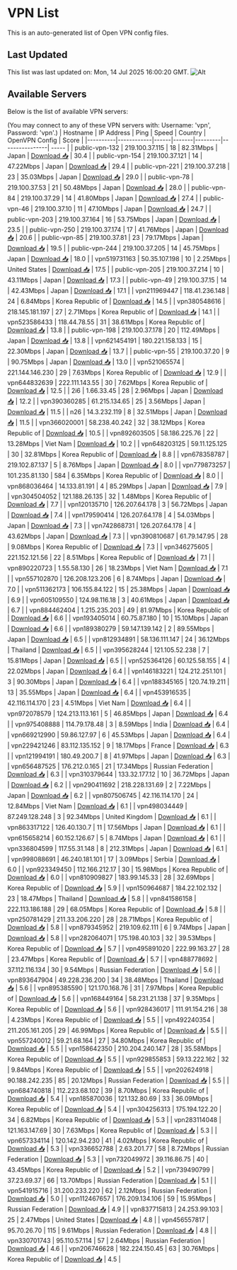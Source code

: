 # VPN List

This is an auto-generated list of Open VPN config files.

## Last Updated

This list was last updated on: Mon, 14 Jul 2025 16:00:20 GMT.
![Alt](https://repobeats.axiom.co/api/embed/186b98318ef1479477931607c1ad7d823f12451f.svg "Repobeats analytics image")

## Available Servers

Below is the list of available VPN servers:

(You may connect to any of these VPN servers with: Username: 'vpn', Password: 'vpn'.)
| Hostname | IP Address | Ping | Speed | Country | OpenVPN Config | Score |
|----------|------------|------|-------|---------|----------------| ----- |
| public-vpn-132 | 219.100.37.115 | 18 | 82.31Mbps | Japan | [Download 📥](./configs/server_0_JP.ovpn) | 30.4 |
| public-vpn-154 | 219.100.37.121 | 14 | 47.22Mbps | Japan | [Download 📥](./configs/server_1_JP.ovpn) | 29.4 |
| public-vpn-221 | 219.100.37.218 | 23 | 35.03Mbps | Japan | [Download 📥](./configs/server_2_JP.ovpn) | 29.0 |
| public-vpn-78 | 219.100.37.53 | 21 | 50.48Mbps | Japan | [Download 📥](./configs/server_3_JP.ovpn) | 28.0 |
| public-vpn-84 | 219.100.37.29 | 14 | 41.80Mbps | Japan | [Download 📥](./configs/server_4_JP.ovpn) | 27.4 |
| public-vpn-46 | 219.100.37.10 | 11 | 47.10Mbps | Japan | [Download 📥](./configs/server_5_JP.ovpn) | 24.7 |
| public-vpn-203 | 219.100.37.164 | 16 | 53.75Mbps | Japan | [Download 📥](./configs/server_6_JP.ovpn) | 23.5 |
| public-vpn-250 | 219.100.37.174 | 17 | 41.76Mbps | Japan | [Download 📥](./configs/server_7_JP.ovpn) | 20.6 |
| public-vpn-85 | 219.100.37.81 | 23 | 79.17Mbps | Japan | [Download 📥](./configs/server_8_JP.ovpn) | 19.5 |
| public-vpn-244 | 219.100.37.205 | 14 | 45.75Mbps | Japan | [Download 📥](./configs/server_9_JP.ovpn) | 18.0 |
| vpn519731163 | 50.35.107.198 | 10 | 2.25Mbps | United States | [Download 📥](./configs/server_10_US.ovpn) | 17.5 |
| public-vpn-205 | 219.100.37.214 | 10 | 43.11Mbps | Japan | [Download 📥](./configs/server_11_JP.ovpn) | 17.3 |
| public-vpn-49 | 219.100.37.15 | 14 | 42.43Mbps | Japan | [Download 📥](./configs/server_12_JP.ovpn) | 17.1 |
| vpn211969447 | 118.41.236.148 | 24 | 6.84Mbps | Korea Republic of | [Download 📥](./configs/server_13_KR.ovpn) | 14.5 |
| vpn380548616 | 218.145.181.197 | 27 | 2.71Mbps | Korea Republic of | [Download 📥](./configs/server_14_KR.ovpn) | 14.1 |
| vpn523586433 | 118.44.78.55 | 31 | 38.61Mbps | Korea Republic of | [Download 📥](./configs/server_15_KR.ovpn) | 13.8 |
| public-vpn-198 | 219.100.37.178 | 20 | 112.49Mbps | Japan | [Download 📥](./configs/server_16_JP.ovpn) | 13.8 |
| vpn621454191 | 180.221.158.133 | 15 | 22.30Mbps | Japan | [Download 📥](./configs/server_17_JP.ovpn) | 13.7 |
| public-vpn-55 | 219.100.37.20 | 9 | 90.75Mbps | Japan | [Download 📥](./configs/server_18_JP.ovpn) | 13.0 |
| vpn521065574 | 221.144.146.230 | 29 | 7.63Mbps | Korea Republic of | [Download 📥](./configs/server_19_KR.ovpn) | 12.9 |
| vpn644832639 | 222.111.143.55 | 30 | 7.62Mbps | Korea Republic of | [Download 📥](./configs/server_20_KR.ovpn) | 12.5 |
| 2i6 | 1.66.33.45 | 28 | 2.96Mbps | Japan | [Download 📥](./configs/server_21_JP.ovpn) | 12.2 |
| vpn390360285 | 61.215.134.65 | 25 | 3.56Mbps | Japan | [Download 📥](./configs/server_22_JP.ovpn) | 11.5 |
| n26 | 14.3.232.119 | 8 | 32.51Mbps | Japan | [Download 📥](./configs/server_23_JP.ovpn) | 11.5 |
| vpn366020001 | 58.238.40.242 | 32 | 38.12Mbps | Korea Republic of | [Download 📥](./configs/server_24_KR.ovpn) | 10.5 |
| vpn892603505 | 58.186.225.76 | 22 | 13.28Mbps | Viet Nam | [Download 📥](./configs/server_25_VN.ovpn) | 10.2 |
| vpn648203125 | 59.11.125.125 | 30 | 32.81Mbps | Korea Republic of | [Download 📥](./configs/server_26_KR.ovpn) | 8.8 |
| vpn678358787 | 219.102.87.137 | 5 | 8.76Mbps | Japan | [Download 📥](./configs/server_27_JP.ovpn) | 8.0 |
| vpn779873257 | 101.235.81.130 | 584 | 6.35Mbps | Korea Republic of | [Download 📥](./configs/server_28_KR.ovpn) | 8.0 |
| vpn868036464 | 14.133.81.191 | 4 | 85.29Mbps | Japan | [Download 📥](./configs/server_29_JP.ovpn) | 7.9 |
| vpn304504052 | 121.188.26.135 | 32 | 1.48Mbps | Korea Republic of | [Download 📥](./configs/server_30_KR.ovpn) | 7.7 |
| vpn120135710 | 126.207.64.178 | 3 | 56.72Mbps | Japan | [Download 📥](./configs/server_31_JP.ovpn) | 7.4 |
| vpn179590414 | 126.207.64.178 | 4 | 54.03Mbps | Japan | [Download 📥](./configs/server_32_JP.ovpn) | 7.3 |
| vpn742868731 | 126.207.64.178 | 4 | 43.62Mbps | Japan | [Download 📥](./configs/server_33_JP.ovpn) | 7.3 |
| vpn390810687 | 61.79.147.95 | 28 | 9.08Mbps | Korea Republic of | [Download 📥](./configs/server_34_KR.ovpn) | 7.3 |
| vpn346275605 | 221.152.121.56 | 22 | 8.51Mbps | Korea Republic of | [Download 📥](./configs/server_35_KR.ovpn) | 7.1 |
| vpn890220723 | 1.55.58.130 | 26 | 18.23Mbps | Viet Nam | [Download 📥](./configs/server_36_VN.ovpn) | 7.1 |
| vpn557102870 | 126.208.123.206 | 6 | 8.74Mbps | Japan | [Download 📥](./configs/server_37_JP.ovpn) | 7.0 |
| vpn511362173 | 106.155.84.122 | 15 | 25.38Mbps | Japan | [Download 📥](./configs/server_38_JP.ovpn) | 6.9 |
| vpn605109550 | 124.98.116.18 | 3 | 40.61Mbps | Japan | [Download 📥](./configs/server_39_JP.ovpn) | 6.7 |
| vpn884462404 | 1.215.235.203 | 49 | 81.97Mbps | Korea Republic of | [Download 📥](./configs/server_40_KR.ovpn) | 6.6 |
| vpn193405014 | 60.75.87.180 | 10 | 15.10Mbps | Japan | [Download 📥](./configs/server_41_JP.ovpn) | 6.6 |
| vpn189380279 | 59.147.139.142 | 2 | 89.55Mbps | Japan | [Download 📥](./configs/server_42_JP.ovpn) | 6.5 |
| vpn812934891 | 58.136.111.147 | 24 | 36.12Mbps | Thailand | [Download 📥](./configs/server_43_TH.ovpn) | 6.5 |
| vpn395628244 | 121.105.52.238 | 7 | 15.81Mbps | Japan | [Download 📥](./configs/server_44_JP.ovpn) | 6.5 |
| vpn525364126 | 60.125.58.155 | 4 | 22.02Mbps | Japan | [Download 📥](./configs/server_45_JP.ovpn) | 6.4 |
| vpn146183221 | 124.212.251.101 | 3 | 90.30Mbps | Japan | [Download 📥](./configs/server_46_JP.ovpn) | 6.4 |
| vpn188345165 | 120.74.19.211 | 13 | 35.55Mbps | Japan | [Download 📥](./configs/server_47_JP.ovpn) | 6.4 |
| vpn453916535 | 42.116.114.170 | 23 | 4.51Mbps | Viet Nam | [Download 📥](./configs/server_48_VN.ovpn) | 6.4 |
| vpn972078579 | 124.213.113.161 | 5 | 46.85Mbps | Japan | [Download 📥](./configs/server_49_JP.ovpn) | 6.4 |
| vpn975408888 | 114.79.178.48 | 3 | 8.59Mbps | India | [Download 📥](./configs/server_50_IN.ovpn) | 6.4 |
| vpn669212990 | 59.86.127.97 | 6 | 45.53Mbps | Japan | [Download 📥](./configs/server_51_JP.ovpn) | 6.4 |
| vpn229421246 | 83.112.135.152 | 9 | 18.17Mbps | France | [Download 📥](./configs/server_52_FR.ovpn) | 6.3 |
| vpn121994191 | 180.49.200.7 | 8 | 41.97Mbps | Japan | [Download 📥](./configs/server_53_JP.ovpn) | 6.3 |
| vpn656487525 | 176.212.0.165 | 21 | 17.34Mbps | Russian Federation | [Download 📥](./configs/server_54_RU.ovpn) | 6.3 |
| vpn310379644 | 133.32.177.12 | 10 | 36.72Mbps | Japan | [Download 📥](./configs/server_55_JP.ovpn) | 6.2 |
| vpn290411692 | 218.228.131.69 | 2 | 7.22Mbps | Japan | [Download 📥](./configs/server_56_JP.ovpn) | 6.2 |
| vpn807506745 | 42.116.114.170 | 24 | 12.84Mbps | Viet Nam | [Download 📥](./configs/server_57_VN.ovpn) | 6.1 |
| vpn498034449 | 87.249.128.248 | 3 | 92.34Mbps | United Kingdom | [Download 📥](./configs/server_58_GB.ovpn) | 6.1 |
| vpn863317122 | 126.40.130.7 | 11 | 17.56Mbps | Japan | [Download 📥](./configs/server_59_JP.ovpn) | 6.1 |
| vpn615658214 | 60.152.126.67 | 5 | 8.74Mbps | Japan | [Download 📥](./configs/server_60_JP.ovpn) | 6.1 |
| vpn336804599 | 117.55.31.148 | 8 | 212.31Mbps | Japan | [Download 📥](./configs/server_61_JP.ovpn) | 6.1 |
| vpn998088691 | 46.240.181.101 | 17 | 3.09Mbps | Serbia | [Download 📥](./configs/server_62_RS.ovpn) | 6.0 |
| vpn923349450 | 112.166.212.17 | 30 | 15.98Mbps | Korea Republic of | [Download 📥](./configs/server_63_KR.ovpn) | 6.0 |
| vpn810909827 | 183.99.145.33 | 28 | 32.69Mbps | Korea Republic of | [Download 📥](./configs/server_64_KR.ovpn) | 5.9 |
| vpn150964687 | 184.22.102.132 | 23 | 18.47Mbps | Thailand | [Download 📥](./configs/server_65_TH.ovpn) | 5.8 |
| vpn841586158 | 222.113.186.188 | 29 | 68.05Mbps | Korea Republic of | [Download 📥](./configs/server_66_KR.ovpn) | 5.8 |
| vpn250781429 | 211.33.206.220 | 28 | 28.71Mbps | Korea Republic of | [Download 📥](./configs/server_67_KR.ovpn) | 5.8 |
| vpn879345952 | 219.109.62.111 | 6 | 9.74Mbps | Japan | [Download 📥](./configs/server_68_JP.ovpn) | 5.8 |
| vpn282064071 | 175.198.40.103 | 32 | 39.53Mbps | Korea Republic of | [Download 📥](./configs/server_69_KR.ovpn) | 5.7 |
| vpn495891020 | 222.99.163.27 | 28 | 23.47Mbps | Korea Republic of | [Download 📥](./configs/server_70_KR.ovpn) | 5.7 |
| vpn488778692 | 37.112.116.134 | 30 | 9.54Mbps | Russian Federation | [Download 📥](./configs/server_71_RU.ovpn) | 5.6 |
| vpn893647904 | 49.228.236.200 | 34 | 38.48Mbps | Thailand | [Download 📥](./configs/server_72_TH.ovpn) | 5.6 |
| vpn895385590 | 121.170.168.76 | 31 | 7.97Mbps | Korea Republic of | [Download 📥](./configs/server_73_KR.ovpn) | 5.6 |
| vpn168449164 | 58.231.21.138 | 37 | 9.35Mbps | Korea Republic of | [Download 📥](./configs/server_74_KR.ovpn) | 5.6 |
| vpn928436017 | 111.91.154.216 | 38 | 4.23Mbps | Korea Republic of | [Download 📥](./configs/server_75_KR.ovpn) | 5.5 |
| vpn492240354 | 211.205.161.205 | 29 | 46.99Mbps | Korea Republic of | [Download 📥](./configs/server_76_KR.ovpn) | 5.5 |
| vpn557240012 | 59.21.68.164 | 27 | 34.80Mbps | Korea Republic of | [Download 📥](./configs/server_77_KR.ovpn) | 5.5 |
| vpn158642350 | 210.204.240.147 | 28 | 35.58Mbps | Korea Republic of | [Download 📥](./configs/server_78_KR.ovpn) | 5.5 |
| vpn929855853 | 59.13.222.162 | 32 | 9.84Mbps | Korea Republic of | [Download 📥](./configs/server_79_KR.ovpn) | 5.5 |
| vpn202624918 | 90.188.242.235 | 85 | 20.12Mbps | Russian Federation | [Download 📥](./configs/server_80_RU.ovpn) | 5.5 |
| vpn684740818 | 112.223.68.102 | 39 | 8.70Mbps | Korea Republic of | [Download 📥](./configs/server_81_KR.ovpn) | 5.4 |
| vpn185870036 | 121.132.80.69 | 33 | 36.09Mbps | Korea Republic of | [Download 📥](./configs/server_82_KR.ovpn) | 5.4 |
| vpn304256313 | 175.194.122.20 | 34 | 6.82Mbps | Korea Republic of | [Download 📥](./configs/server_83_KR.ovpn) | 5.3 |
| vpn283114048 | 121.163.147.69 | 30 | 7.63Mbps | Korea Republic of | [Download 📥](./configs/server_84_KR.ovpn) | 5.3 |
| vpn657334114 | 120.142.94.230 | 41 | 4.02Mbps | Korea Republic of | [Download 📥](./configs/server_85_KR.ovpn) | 5.3 |
| vpn336652788 | 2.63.201.77 | 58 | 8.72Mbps | Russian Federation | [Download 📥](./configs/server_86_RU.ovpn) | 5.3 |
| vpn732049972 | 39.116.86.75 | 40 | 43.45Mbps | Korea Republic of | [Download 📥](./configs/server_87_KR.ovpn) | 5.2 |
| vpn739490799 | 37.23.69.37 | 66 | 13.70Mbps | Russian Federation | [Download 📥](./configs/server_88_RU.ovpn) | 5.1 |
| vpn541915716 | 31.200.233.220 | 62 | 2.12Mbps | Russian Federation | [Download 📥](./configs/server_89_RU.ovpn) | 5.0 |
| vpn112467657 | 176.209.134.106 | 59 | 15.95Mbps | Russian Federation | [Download 📥](./configs/server_90_RU.ovpn) | 4.9 |
| vpn837715813 | 24.253.99.103 | 25 | 2.47Mbps | United States | [Download 📥](./configs/server_91_US.ovpn) | 4.8 |
| vpn456557817 | 95.70.26.70 | 115 | 9.61Mbps | Russian Federation | [Download 📥](./configs/server_92_RU.ovpn) | 4.8 |
| vpn330701743 | 95.110.57.114 | 57 | 2.64Mbps | Russian Federation | [Download 📥](./configs/server_93_RU.ovpn) | 4.6 |
| vpn206746628 | 182.224.150.45 | 63 | 30.76Mbps | Korea Republic of | [Download 📥](./configs/server_94_KR.ovpn) | 4.5 |
